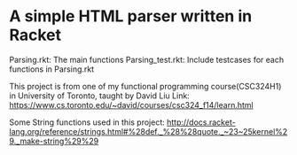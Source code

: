# A simple HTML parser written in Racket
Parsing.rkt: The main functions
Parsing_test.rkt: Include testcases for each functions in Parsing.rkt

This project is from one of my functional programming course(CSC324H1) in University of Toronto, taught by David Liu
Link: https://www.cs.toronto.edu/~david/courses/csc324_f14/learn.html

Some String functions used in this project:
http://docs.racket-lang.org/reference/strings.html#%28def._%28%28quote._~23~25kernel%29._make-string%29%29
